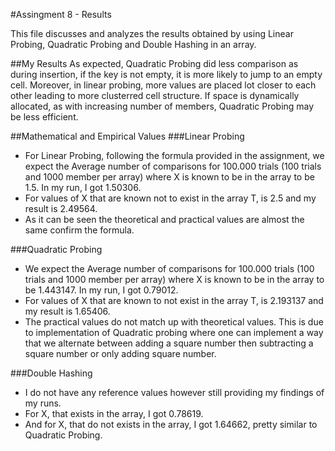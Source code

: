 #Assingment 8 - Results

This file discusses and analyzes the results obtained by using Linear Probing, Quadratic Probing and Double Hashing in an array.

##My Results
As expected, Quadratic Probing did less comparison as during insertion, if the key is not empty, it is more likely to jump to an empty cell. Moreover, in linear probing, more values are placed lot closer to each other leading to more clusterred cell structure. If space is dynamically allocated, as with increasing number of members, Quadratic Probing may be less efficient.

##Mathematical and Empirical Values
###Linear Probing
* For Linear Probing, following the formula provided in the assignment, we expect the Average number of comparisons for 100.000 trials (100 trials and 1000 member per array) where X is known to be in the array to be 1.5. In my run, I got 1.50306.
* For values of X that are known not to exist in the array T, is 2.5 and my result is 2.49564.
* As it can be seen the theoretical and practical values are almost the same confirm the formula.

###Quadratic Probing
* We expect the Average number of comparisons for 100.000 trials (100 trials and 1000 member per array) where X is known to be in the array to be 1.443147. In my run, I got 0.79012.
* For values of X that are known to not exist in the array T, is 2.193137 and my result is 1.65406.
* The practical values do not match up with theoretical values. This is due to implementation of Quadratic probing where one can implement a way that we alternate between adding a square number then subtracting a square number or only adding square number.

###Double Hashing
* I do not have any reference values however still providing my findings of my runs.
* For X, that exists in the array, I got 0.78619.
* And for X, that do not exists in the array, I got 1.64662, pretty similar to Quadratic Probing.